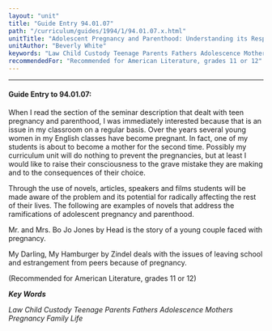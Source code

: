 ```yaml
---
layout: "unit"
title: "Guide Entry 94.01.07"
path: "/curriculum/guides/1994/1/94.01.07.x.html"
unitTitle: "Adolescent Pregnancy and Parenthood: Understanding its Responsibilities and Impact on Life"
unitAuthor: "Beverly White"
keywords: "Law Child Custody Teenage Parents Fathers Adolescence Mothers Pregnancy Family Life"
recommendedFor: "Recommended for American Literature, grades 11 or 12"
---
```

<body>
<hr/>
 <h4>
  Guide Entry to 94.01.07:
 </h4>
 When I read the section of the seminar description that dealt with teen pregnancy and parenthood, I was immediately interested because that is an issue in my classroom on a regular basis. Over the years several young women in my English classes have become pregnant. In fact, one of my students is about to become a mother for the second time. Possibly my curriculum unit will do nothing to prevent the pregnancies, but at least I would like to raise their consciousness to the grave mistake they are making and to the consequences of their choice.
 <p>
  Through the use of novels, articles, speakers and films students will be made aware of the problem and its potential for radically affecting the rest of their lives. The following are examples of novels that address the ramifications of adolescent pregnancy and parenthood.
 </p>
 <p>
  Mr. and Mrs. Bo Jo Jones by Head is the story of a young couple faced with pregnancy.
 </p>
 <p>
  My Darling, My Hamburger by Zindel deals with the issues of leaving school and estrangement from peers because of pregnancy.
 </p>
 <p>
  (Recommended for American Literature, grades 11 or 12)
 </p>
<p>
  <b>
   <i>
    Key Words
   </i>
  </b>
  <br/>
 </p>
 <p>
  <i>
   Law Child Custody Teenage Parents Fathers Adolescence Mothers Pregnancy Family Life
  </i>
 </p>

</body>